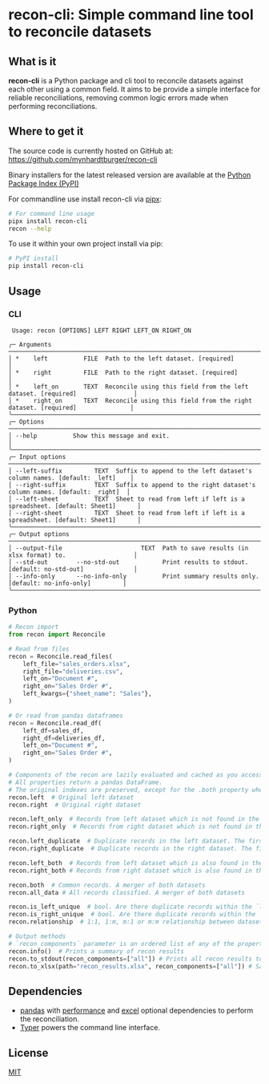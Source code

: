 # recon-cli: Simple command line tool to reconcile datasets

## What is it

**recon-cli** is a Python package and cli tool to reconcile datasets against each other using a common field. It aims to be provide a simple interface for reliable reconciliations, removing common logic errors made when performing reconciliations.

## Where to get it

The source code is currently hosted on GitHub at: https://github.com/mynhardtburger/recon-cli

Binary installers for the latest released version are available at the [Python
Package Index (PyPI)](https://pypi.org/project/recon-cli)

For commandline use install recon-cli via [pipx](https://pypa.github.io/pipx/):

```sh
# For command line usage
pipx install recon-cli
recon --help
```

To use it within your own project install via pip:
```sh
# PyPI install
pip install recon-cli
```

## Usage

### CLI

```plaintext
 Usage: recon [OPTIONS] LEFT RIGHT LEFT_ON RIGHT_ON

╭─ Arguments ──────────────────────────────────────────────────────────────────────────────────────────╮
│ *    left          FILE  Path to the left dataset. [required]                                        │
│ *    right         FILE  Path to the right dataset. [required]                                       │
│ *    left_on       TEXT  Reconcile using this field from the left dataset. [required]                │
│ *    right_on      TEXT  Reconcile using this field from the right dataset. [required]               │
╰──────────────────────────────────────────────────────────────────────────────────────────────────────╯
╭─ Options ────────────────────────────────────────────────────────────────────────────────────────────╮
│ --help          Show this message and exit.                                                          │
╰──────────────────────────────────────────────────────────────────────────────────────────────────────╯
╭─ Input options ──────────────────────────────────────────────────────────────────────────────────────╮
│ --left-suffix         TEXT  Suffix to append to the left dataset's column names. [default: _left]    │
│ --right-suffix        TEXT  Suffix to append to the right dataset's column names. [default: _right]  │
│ --left-sheet          TEXT  Sheet to read from left if left is a spreadsheet. [default: Sheet1]      │
│ --right-sheet         TEXT  Sheet to read from left if left is a spreadsheet. [default: Sheet1]      │
╰──────────────────────────────────────────────────────────────────────────────────────────────────────╯
╭─ Output options ─────────────────────────────────────────────────────────────────────────────────────╮
│ --output-file                      TEXT  Path to save results (in xlsx format) to.                   │
│ --std-out        --no-std-out            Print results to stdout. [default: no-std-out]              │
│ --info-only      --no-info-only          Print summary results only. [default: no-info-only]         │
╰──────────────────────────────────────────────────────────────────────────────────────────────────────╯
```

### Python

```python
# Recon import
from recon import Reconcile

# Read from files
recon = Reconcile.read_files(
    left_file="sales_orders.xlsx",
    right_file="deliveries.csv",
    left_on="Document #",
    right_on="Sales Order #",
    left_kwargs={"sheet_name": "Sales"},
)

# Or read from pandas dataframes
recon = Reconcile.read_df(
    left_df=sales_df,
    right_df=deliveries_df,
    left_on="Document #",
    right_on="Sales Order #",
)

# Components of the recon are lazily evaluated and cached as you access the relevant properties.
# All properties return a pandas DataFrame.
# The original indexes are preserved, except for the .both property where the original indexes are columns.
recon.left  # Original left dataset
recon.right  # Original right dataset

recon.left_only  # Records from left dataset which is not found in the right dataset.
recon.right_only  # Records from right dataset which is not found in the left dataset.

recon.left_duplicate  # Duplicate records in the left dataset. The first record is not listed.
recon.right_duplicate  # Duplicate records in the right dataset. The first record is not listed.

recon.left_both  # Records from left dataset which is also found in the right dataset.
recon.right_both # Records from right dataset which is also found in the left dataset.

recon.both  # Common records. A merger of both datasets
recon.all_data # All records classified. A merger of both datasets

recon.is_left_unique  # bool. Are there duplicate records within the `left_on` field?
recon.is_right_unique  # bool. Are there duplicate records within the `right_on` field?
recon.relationship  # 1:1, 1:m, m:1 or m:m relationship between datasets

# Output methods
# `recon_components` parameter is an ordered list of any of the property names. "all" is a shorthand for most properties
recon.info()  # Prints a summary of recon results
recon.to_stdout(recon_components=["all"]) # Prints all recon results to console
recon.to_xlsx(path="recon_results.xlsx", recon_components=["all"]) # Saves all recon results to xlsx
```

## Dependencies

- [pandas](https://pandas.pydata.org/pandas-docs/stable/getting_started/install.html#required-dependencies) with [performance](https://pandas.pydata.org/pandas-docs/stable/getting_started/install.html#performance-dependencies-recommended) and [excel](https://pandas.pydata.org/pandas-docs/stable/getting_started/install.html#excel-files) optional dependencies to perform the reconciliation.
- [Typer](https://typer.tiangolo.com/) powers the command line interface.

## License

[MIT](LICENSE)
